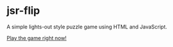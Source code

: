 # jsr-flip
A simple lights-out style puzzle game using HTML and JavaScript.

[Play the game right now!](https://johnsreid.github.io/jsr-flip/src/index.html)
